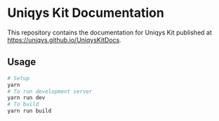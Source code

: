 # Uniqys Kit Documentation

This repository contains the documentation for Uniqys Kit published at <https://uniqys.github.io/UniqysKitDocs>.

## Usage

```bash
# Setup
yarn
# To run development server
yarn run dev
# To build
yarn run build
```
